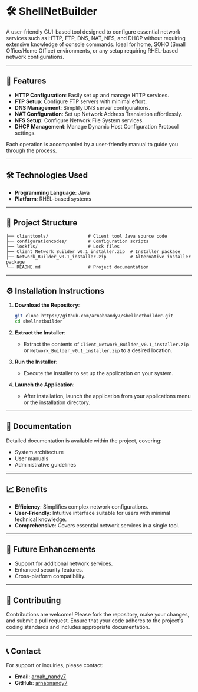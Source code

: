 # 🛠️ ShellNetBuilder

A user-friendly GUI-based tool designed to configure essential network services such as HTTP, FTP, DNS, NAT, NFS, and DHCP without requiring extensive knowledge of console commands. Ideal for home, SOHO (Small Office/Home Office) environments, or any setup requiring RHEL-based network configurations.

---

## 🚀 Features

- **HTTP Configuration**: Easily set up and manage HTTP services.
- **FTP Setup**: Configure FTP servers with minimal effort.
- **DNS Management**: Simplify DNS server configurations.
- **NAT Configuration**: Set up Network Address Translation effortlessly.
- **NFS Setup**: Configure Network File System services.
- **DHCP Management**: Manage Dynamic Host Configuration Protocol settings.

Each operation is accompanied by a user-friendly manual to guide you through the process.

---

## 🛠️ Technologies Used

- **Programming Language**: Java
- **Platform**: RHEL-based systems

---

## 📂 Project Structure

```
├── clienttools/               # Client tool Java source code
├── configurationcodes/        # Configuration scripts
├── lockfls/                   # Lock files
├── Client_Network_Builder_v0.1_installer.zip  # Installer package
├── Network_Builder_v0.1_installer.zip         # Alternative installer package
└── README.md                  # Project documentation
```

---

## ⚙️ Installation Instructions

1. **Download the Repository**:

   ```bash
   git clone https://github.com/arnabnandy7/shellnetbuilder.git
   cd shellnetbuilder
   ```

2. **Extract the Installer**:

   - Extract the contents of `Client_Network_Builder_v0.1_installer.zip` or `Network_Builder_v0.1_installer.zip` to a desired location.

3. **Run the Installer**:

   - Execute the installer to set up the application on your system.

4. **Launch the Application**:

   - After installation, launch the application from your applications menu or the installation directory.

---

## 📄 Documentation

Detailed documentation is available within the project, covering:

- System architecture
- User manuals
- Administrative guidelines

---

## 📈 Benefits

- **Efficiency**: Simplifies complex network configurations.
- **User-Friendly**: Intuitive interface suitable for users with minimal technical knowledge.
- **Comprehensive**: Covers essential network services in a single tool.

---

## 🔧 Future Enhancements

- Support for additional network services.
- Enhanced security features.
- Cross-platform compatibility.

---

## 🤝 Contributing

Contributions are welcome! Please fork the repository, make your changes, and submit a pull request. Ensure that your code adheres to the project's coding standards and includes appropriate documentation.

---

## 📞 Contact

For support or inquiries, please contact:

- **Email**: [arnab_nandy7](mailto:arnab_nandy7@yahoo.com)
- **GitHub**: [arnabnandy7](https://github.com/arnabnandy7)


